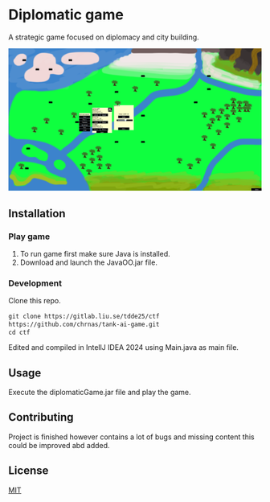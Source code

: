 # Diplomatic game
A strategic game focused on diplomacy and city building.

![screencap.png](screencap.png)

## Installation
### Play game
1. To run game first make sure Java is installed.
2. Download and launch the JavaOO.jar file.

### Development
Clone this repo.
```
git clone https://gitlab.liu.se/tdde25/ctf https://github.com/chrnas/tank-ai-game.git
cd ctf
```
Edited and compiled in IntellJ IDEA 2024 using Main.java as main file.

## Usage

Execute the diplomaticGame.jar file and play the game.

## Contributing

Project is finished however contains a lot of bugs and missing content this could be improved abd added.

## License

[MIT](https://choosealicense.com/licenses/mit/)
